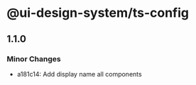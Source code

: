 # @ui-design-system/ts-config

## 1.1.0

### Minor Changes

- a181c14: Add display name all components
